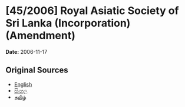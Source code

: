 # [45/2006] Royal Asiatic Society of Sri Lanka (Incorporation) (Amendment)

**Date:** 2006-11-17

## Original Sources

- [English](https://documents.gov.lk/view/acts/2006/11/45-2006_E.pdf)
- [සිංහල](https://documents.gov.lk/view/acts/2006/11/45-2006_S.pdf)
- [தமிழ்](https://documents.gov.lk/view/acts/2006/11/45-2006_T.pdf)
